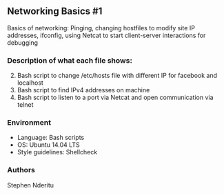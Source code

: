 ## Networking Basics #1
Basics of networking: Pinging, changing hostfiles to modify site IP addresses, ifconfig, using Netcat to start client-server interactions for debugging

### Description of what each file shows:
2. Bash script to change /etc/hosts file with different IP for facebook and localhost
3. Bash script to find IPv4 addresses on machine
4. Bash script to listen to a port via Netcat and open communication via telnet

### Environment
* Language: Bash scripts
* OS: Ubuntu 14.04 LTS
* Style guidelines: Shellcheck

### Authors
Stephen Nderitu 
